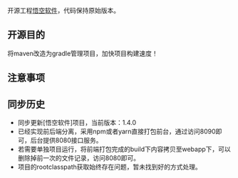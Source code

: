 开源工程[悟空软件](https://gitee.com/vker/72crm-java.git)，代码保持原始版本。

## 开源目的
将maven改造为gradle管理项目，加快项目构建速度！

## 注意事项

## 同步历史
* 同步更新[悟空软件]项目，当前版本：1.4.0
* 已经实现前后端分离，采用npm或者yarn直接打包前台，通过访问8090即可，后台提供8080接口服务。
* 若需要单独项目运行，将前端打包完成的build下内容拷贝至webapp下，可以删除掉前一次的文件记录，访问8080即可。
* 项目的rootclasspath获取始终存在问题，暂未找到好的方式处理。